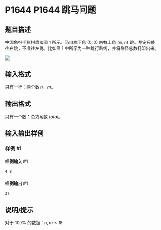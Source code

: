# P1644 P1644 跳马问题

## 题目描述

中国象棋半张棋盘如图 $1$ 所示。马自左下角 $(0,0)$ 向右上角 $(m,n)$ 跳。规定只能往右跳，不准往左跳。比如图 $1$ 中所示为一种跳行路线，并将路径总数打印出来。

![](https://cdn.luogu.com.cn/upload/image_hosting/8gkasdvs.png)


## 输入格式

只有一行：两个数 $n$，$m$。


## 输出格式

只有一个数：总方案数 $total$。


## 输入输出样例

### 样例 #1

#### 样例输入 #1

```
4 8
```

#### 样例输出 #1

```
37
```

## 说明/提示

对于 $100\%$ 的数据：$n, m\leq 18$

